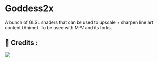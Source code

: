 # Goddess2x
A bunch of GLSL shaders that can be used to upscale + sharpen line art content (Anime). To be used with MPV and its forks.

## 📌 Credits :
<a href="https://github.com/4NXIE7Y/Goddess2x/graphs/contributors">
  <img src="https://contrib.rocks/image?repo=4NXIE7Y/Goddess2x" />
</a>

